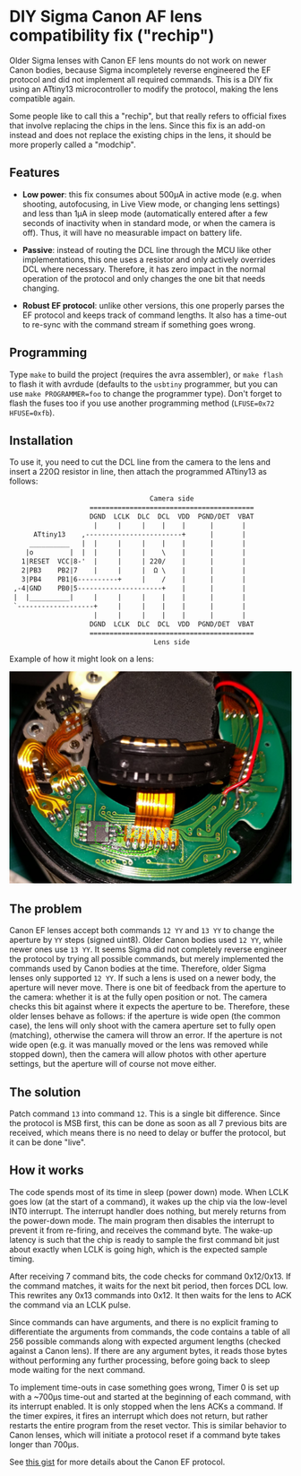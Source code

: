 # DIY Sigma Canon AF lens compatibility fix ("rechip")

Older Sigma lenses with Canon EF lens mounts do not work on newer Canon bodies,
because Sigma incompletely reverse engineered the EF protocol and did not
implement all required commands. This is a DIY fix using an ATtiny13
microcontroller to modify the protocol, making the lens compatible again.

Some people like to call this a "rechip", but that really refers to official
fixes that involve replacing the chips in the lens. Since this fix is an add-on
instead and does not replace the existing chips in the lens, it should be more
properly called a "modchip".

## Features

* **Low power**: this fix consumes about 500µA in active mode (e.g. when
shooting, autofocusing, in Live View mode, or changing lens settings) and less
than 1µA in sleep mode (automatically entered after a few seconds of inactivity
when in standard mode, or when the camera is off). Thus, it will have no
measurable impact on battery life.

* **Passive**: instead of routing the DCL line through the MCU like other
implementations, this one uses a resistor and only actively overrides DCL where
necessary. Therefore, it has zero impact in the normal operation of the protocol
and only changes the one bit that needs changing.

* **Robust EF protocol**: unlike other versions, this one properly parses the EF
protocol and keeps track of command lengths. It also has a time-out to re-sync
with the command stream if something goes wrong.

## Programming

Type `make` to build the project (requires the avra assembler), or `make flash`
to flash it with avrdude (defaults to the `usbtiny` programmer, but you can
use `make PROGRAMMER=foo` to change the programmer type). Don't forget to flash
the fuses too if you use another programming method (`LFUSE=0x72 HFUSE=0xfb`).

## Installation

To use it, you need to cut the DCL line from the camera to the lens and insert
a 220Ω resistor in line, then attach the programmed ATtiny13 as follows:

```
                                   Camera side
                    =========================================
                    DGND  LCLK  DLC  DCL  VDD  PGND/DET  VBAT
                     |     |     |    |    |      |       |
      ATtiny13    ,------------------------+      |       |
     __________   |  |     |     |    |    |      |       |
    |o         |  |  |     |     |    \    |      |       |
   1|RESET  VCC|8-'  |     |     | 220/    |      |       |
   2|PB3    PB2|7    |     |     |  Ω \    |      |       |
   3|PB4    PB1|6----------+     |    /    |      |       |
 ,-4|GND    PB0|5---------------------+    |      |       |
 |  |__________|     |     |     |    |    |      |       |
 `-------------------+     |     |    |    |      |       |
                     |     |     |    |    |      |       |
                    DGND  LCLK  DLC  DCL  VDD  PGND/DET  VBAT
                    =========================================
                                    Lens side
```

Example of how it might look on a lens:

![Photo of install](sigmafix_lens_diagram.jpg)

## The problem

Canon EF lenses accept both commands `12 YY` and `13 YY` to change the aperture
by `YY` steps (signed uint8). Older Canon bodies used `12 YY`, while newer ones
use `13 YY`. It seems Sigma did not completely reverse engineer the protocol
by trying all possible commands, but merely implemented the commands used by
Canon bodies at the time. Therefore, older Sigma lenses only supported `12 YY`.
If such a lens is used on a newer body, the aperture will never move. There is
one bit of feedback from the aperture to the camera: whether it is at the fully
open position or not. The camera checks this bit against where it expects the
aperture to be. Therefore, these older lenses behave as follows: if the aperture
is wide open (the common case), the lens will only shoot with the camera
aperture set to fully open (matching), otherwise the camera will throw an
error. If the aperture is not wide open (e.g. it was manually moved or the lens
was removed while stopped down), then the camera will allow photos with other
aperture settings, but the aperture will of course not move either.

## The solution

Patch command `13` into command `12`. This is a single bit difference. Since
the protocol is MSB first, this can be done as soon as all 7 previous bits are
received, which means there is no need to delay or buffer the protocol, but it
can be done "live".

## How it works

The code spends most of its time in sleep (power down) mode. When LCLK goes low
(at the start of a command), it wakes up the chip via the low-level INT0
interrupt. The interrupt handler does nothing, but merely returns from the
power-down mode. The main program then disables the interrupt to prevent it from
re-firing, and receives the command byte. The wake-up latency is such that the
chip is ready to sample the first command bit just about exactly when LCLK is
going high, which is the expected sample timing.

After receiving 7 command bits, the code checks for command 0x12/0x13. If the
command matches, it waits for the next bit period, then forces DCL low. This
rewrites any 0x13 commands into 0x12. It then waits for the lens to ACK the
command via an LCLK pulse.

Since commands can have arguments, and there is no explicit framing to
differentiate the arguments from commands, the code contains a table of all
256 possible commands along with expected argument lengths (checked against a
Canon lens). If there are any argument bytes, it reads those bytes without
performing any further processing, before going back to sleep mode waiting for
the next command.

To implement time-outs in case something goes wrong, Timer 0 is set up with a
~700µs time-out and started at the beginning of each command, with its interrupt
enabled. It is only stopped when the lens ACKs a command. If the timer expires,
it fires an interrupt which does not return, but rather restarts the entire
program from the reset vector. This is similar behavior to Canon lenses, which
will initiate a protocol reset if a command byte takes longer than 700µs.

See [this gist](https://gist.github.com/marcan/858c242db2fc595da1e0bb70a05192fc)
for more details about the Canon EF protocol.
